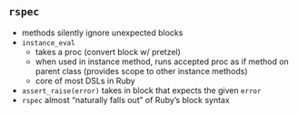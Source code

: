 ## `rspec` 

- methods silently ignore unexpected blocks 
- `instance_eval` 
    - takes a proc (convert block w/ pretzel) 
    - when used in instance method, runs accepted proc as if method on parent class (provides scope to other instance methods) 
    - core of most DSLs in Ruby 
- `assert_raise(error)` takes in block that expects the given `error` 
- `rspec` almost “naturally falls out” of Ruby’s block syntax 